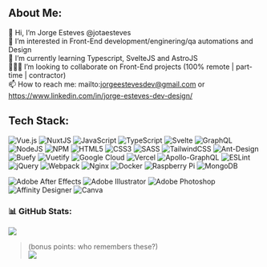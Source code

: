 ## About Me:
👋 Hi, I’m Jorge Esteves @jotaesteves<br>👀 I’m interested in Front-End development/enginering/qa automations and Design<br>🌱 I’m currently learning Typescript, SvelteJS and AstroJS<br>👨🏻‍💻 I’m looking to collaborate on Front-End projects (100% remote | part-time | contractor)<br>📫 How to reach me: mailto:jorgeestevesdev@gmail.com or https://www.linkedin.com/in/jorge-esteves-dev-design/ 

## Tech Stack:
![Vue.js](https://img.shields.io/badge/vuejs-%2335495e.svg?style=flat&logo=vuedotjs&logoColor=%234FC08D)
![NuxtJS](https://img.shields.io/badge/Nuxt-black?style=flat&logo=nuxt.js&logoColor=white)
![JavaScript](https://img.shields.io/badge/javascript-%23323330.svg?style=flat&logo=javascript&logoColor=%23F7DF1E) 
![TypeScript](https://img.shields.io/badge/typescript-%23007ACC.svg?style=flat&logo=typescript&logoColor=white)
![Svelte](https://img.shields.io/badge/svelte-%23f1413d.svg?style=flat&logo=svelte&logoColor=white)
![GraphQL](https://img.shields.io/badge/-GraphQL-E10098?style=flat&logo=graphql&logoColor=white)
![NodeJS](https://img.shields.io/badge/node.js-6DA55F?style=flat&logo=node.js&logoColor=white)
![NPM](https://img.shields.io/badge/NPM-%23000000.svg?style=flat&logo=npm&logoColor=white)
![HTML5](https://img.shields.io/badge/html5-%23E34F26.svg?style=flat&logo=html5&logoColor=white)
![CSS3](https://img.shields.io/badge/css3-%231572B6.svg?style=flat&logo=css3&logoColor=white)
![SASS](https://img.shields.io/badge/SASS-hotpink.svg?style=flat&logo=SASS&logoColor=white)
![TailwindCSS](https://img.shields.io/badge/tailwindcss-%2338B2AC.svg?style=flat&logo=tailwind-css&logoColor=white)
![Ant-Design](https://img.shields.io/badge/-AntDesign-%230170FE?style=flat&logo=ant-design&logoColor=white)
![Buefy](https://img.shields.io/badge/Buefy-7957D5?style=flat&logo=buefy&logoColor=48289E)
![Vuetify](https://img.shields.io/badge/Vuetify-1867C0?style=flat&logo=vuetify&logoColor=AEDDFF)
![Google Cloud](https://img.shields.io/badge/Google%20Cloud-%234285F4.svg?style=flat&logo=google-cloud&logoColor=white)
![Vercel](https://img.shields.io/badge/vercel-%23000000.svg?style=flat&logo=vercel&logoColor=white)
![Apollo-GraphQL](https://img.shields.io/badge/-ApolloGraphQL-311C87?style=flat&logo=apollo-graphql)
![ESLint](https://img.shields.io/badge/ESLint-4B3263?style=flat&logo=eslint&logoColor=white) 
![jQuery](https://img.shields.io/badge/jquery-%230769AD.svg?style=flat&logo=jquery&logoColor=white)
![Webpack](https://img.shields.io/badge/webpack-%238DD6F9.svg?style=flat&logo=webpack&logoColor=black)
![Nginx](https://img.shields.io/badge/nginx-%23009639.svg?style=flat&logo=nginx&logoColor=white)
![Docker](https://img.shields.io/badge/docker-%230db7ed.svg?style=flat&logo=docker&logoColor=white)
![Raspberry Pi](https://img.shields.io/badge/-RaspberryPi-C51A4A?style=flat&logo=Raspberry-Pi)
![MongoDB](https://img.shields.io/badge/MongoDB-%234ea94b.svg?style=flat&logo=mongodb&logoColor=white)

![Adobe After Effects](https://img.shields.io/badge/Adobe%20After%20Effects-9999FF.svg?style=flat&logo=Adobe%20After%20Effects&logoColor=white)
![Adobe Illustrator](https://img.shields.io/badge/adobeillustrator-%23FF9A00.svg?style=flat&logo=adobeillustrator&logoColor=white)
![Adobe Photoshop](https://img.shields.io/badge/adobephotoshop-%2331A8FF.svg?style=flat&logo=adobephotoshop&logoColor=white)
![Affinity Designer](https://img.shields.io/badge/affinitydesginer-%231B72BE.svg?style=flat&logo=affinity-designer&logoColor=white)
![Canva](https://img.shields.io/badge/Canva-%2300C4CC.svg?style=flat&logo=Canva&logoColor=white)


### 📊 GitHub Stats:
![](https://github-readme-stats.vercel.app/api/top-langs/?username=Jotaesteves&theme=dark&hide_border=true&include_all_commits=true&count_private=true&layout=compact)

>(bonus points: who remembers these?)<br>
[![](https://visitcount.itsvg.in/api?id=Jotaesteves&icon=0&color=8)](https://visitcount.itsvg.in)

<!-- Proudly created with GPRM ( https://gprm.itsvg.in ) -->
